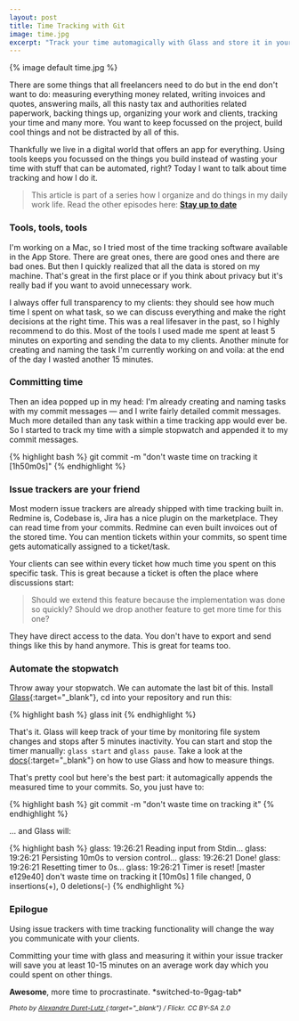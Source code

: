 ```yaml
---
layout: post
title: Time Tracking with Git
image: time.jpg
excerpt: "Track your time automagically with Glass and store it in your Git repository for later usage with an issue tracker of your choice."
---
```


{% image default time.jpg %}

There are some things that all freelancers need to do but in the end don't want to do: measuring everything money related, writing invoices and quotes, answering mails, all this nasty tax and authorities related paperwork, backing things up, organizing your work and clients, tracking your time and many more. You want to keep focussed on the project, build cool things and not be distracted by all of this.

Thankfully we live in a digital world that offers an app for everything. Using tools keeps you focussed on the things you build instead of wasting your time with stuff that can be automated, right? Today I want to talk about time tracking and how I do it.

> This article is part of a series how I organize and do things in my daily work life. Read the other episodes here: **[Stay up to date](/2016/01/stay-up-to-date-and-subscribe-anonymously-to-public-social-network-accounts)**

### Tools, tools, tools

I'm working on a Mac, so I tried most of the time tracking software available in the App Store. There are great ones, there are good ones and there are bad ones. But then I quickly realized that all the data is stored on my machine. That's great in the first place or if you think about privacy but it's really bad if you want to avoid unnecessary work.

I always offer full transparency to my clients: they should see how much time I spent on what task, so we can discuss everything and make the right decisions at the right time. This was a real lifesaver in the past, so I highly recommend to do this. Most of the tools I used made me spent at least 5 minutes on exporting and sending the data to my clients. Another minute for creating and naming the task I'm currently working on and voila: at the end of the day I wasted another 15 minutes.

### Committing time

Then an idea popped up in my head: I'm already creating and naming tasks with my commit messages — and I write fairly detailed commit messages. Much more detailed than any task within a time tracking app would ever be. So I started to track my time with a simple stopwatch and appended it to my commit messages. 

{% highlight bash %}
git commit -m "don't waste time on tracking it [1h50m0s]"
{% endhighlight %}

### Issue trackers are your friend

Most modern issue trackers are already shipped with time tracking built in. Redmine is, Codebase is, Jira has a nice plugin on the marketplace. They can read time from your commits. Redmine can even built invoices out of the stored time. You can mention tickets within your commits, so spent time gets automatically assigned to a ticket/task.

Your clients can see within every ticket how much time you spent on this specific task. This is great because a ticket is often the place where discussions start: 

> Should we extend this feature because the implementation was done so quickly? Should we drop another feature to get more time for this one?

They have direct access to the data. You don't have to export and send things like this by hand anymore. This is great for teams too.

### Automate the stopwatch

Throw away your stopwatch. We can automate the last bit of this. Install [Glass](https://github.com/timeglass/glass){:target="_blank"}, cd into your repository and run this:

{% highlight bash %}
glass init
{% endhighlight %}

That's it. Glass will keep track of your time by monitoring file system changes and stops after 5 minutes inactivity. You can start and stop the timer manually: `glass start` and `glass pause`. Take a look at the [docs](https://github.com/timeglass/glass/tree/master/docs){:target="_blank"} on how to use Glass and how to measure things.

That's pretty cool but here's the best part: it automagically appends the measured time to your commits. So, you just have to:

{% highlight bash %}
git commit -m "don't waste time on tracking it"
{% endhighlight %}

... and Glass will:

{% highlight bash %}
glass: 19:26:21 Reading input from Stdin...
glass: 19:26:21 Persisting 10m0s to version control...
glass: 19:26:21 Done!
glass: 19:26:21 Resetting timer to 0s...
glass: 19:26:21 Timer is reset!
[master e129e40] don't waste time on tracking it [10m0s]
 1 file changed, 0 insertions(+), 0 deletions(-)
{% endhighlight %}

### Epilogue

Using issue trackers with time tracking functionality will change the way you communicate with your clients. 

Committing your time with glass and measuring it within your issue tracker will save you at least 10-15 minutes on an average work day which you could spent on other things.

**Awesome**, more time to procrastinate. \*switched-to-9gag-tab\*

<small>*Photo by [Alexandre Duret-Lutz
](https://www.flickr.com/photos/gadl){:target="_blank"} / Flickr. CC BY-SA 2.0*</small>